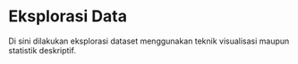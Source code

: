 # Eksplorasi Data

Di sini dilakukan eksplorasi dataset menggunakan teknik visualisasi maupun statistik deskriptif.

